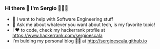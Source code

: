 ### Hi there 👋 I'm Sergio 👨🏻‍💻

<!--
**sergioescala/sergioescala** is a ✨ _special_ ✨ repository because its `README.md` (this file) appears on your GitHub profile.

Here are some ideas to get you started:

- 🔭 I’m currently working on ...
- 🌱 I’m currently learning ...
- 👯 I’m looking to collaborate on ...
- 🤔 I’m looking for help with ...
- 💬 Ask me about ...
- 📫 How to reach me: ...
- 😄 Pronouns: ...
- ⚡ Fun fact: ...
-->
- 🤔 I want to help with Software Engineering stuff
- 💬 Ask me about whatever you want about tech, is my favorite topic!
- I ❤️ to code, check my hackerrank profile at https://www.hackerrank.com/sergioescala 
- I'm bulding my personal blog 👨‍💻 at http://sergioescala.github.io
